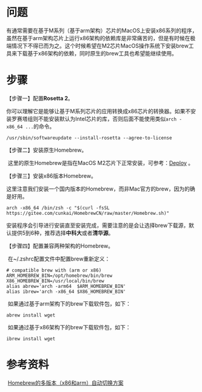 # 问题

​	有通常需要在基于M系列（基于arm架构）芯片的MacOS上安装x86系列的程序，虽然在基于arm架构芯片上运行x86架构的依赖库是非常痛苦的，但是有时候在极端情况下不得已而为之。这个时候希望在M2芯片MacOS操作系统下安装brew工具来下载基于x86架构的依赖，同时原生的brew工具也希望能继续使用。

# 步骤

【步骤一】配置**Rosetta 2**。

​	你可以理解它是能够让基于M系列芯片的应用转换成x86芯片的转换器。如果不安装罗赛塔组则不能安装默认为Intel芯片的库，否则后面不能使用类似`arch -x86_64 ...`的命令。

```shell
/usr/sbin/softwareupdate --install-rosetta --agree-to-license
```

【步骤二】安装原生Homebrew。

​	这里的原生Homebrew是指在MacOS M2芯片下正常安装，可参考：[Deploy](./01-Deploy.md) 。

【步骤三】安装x86版本Homebrew。

​	这里注意我们安装一个国内版本的Homebrew，而非Mac官方的brew，因为的确是好用。

```shell
arch -x86_64 /bin/zsh -c "$(curl -fsSL https://gitee.com/cunkai/HomebrewCN/raw/master/Homebrew.sh)"
```

​	安装程序会引导进行安装直至安装完成，需要注意的是会让选择brew下载源，默认提供5到6种，推荐选择**中科大**或者**清华源**。

【步骤四】配置兼容两种架构的Homebrew。

​	在~/.zshrc配置文件中配置brew重新定义：

```shell
# compatible brew with (arm or x86)
ARM_HOMEBREW_BIN=/opt/homebrew/bin/brew
X86_HOMEBREW_BIN=/usr/local/bin/brew
alias abrew='arch -arm64  $ARM_HOMEBREW_BIN'
alias ibrew='arch -x86_64 $X86_HOMEBREW_BIN'
```

​	如果通过基于arm架构下的brew下载软件包，如下：

```shell
abrew install wget
```

​	如果通过基于x86架构下的brew下载软件包，如下：

```shell
ibrew install wget
```

# 参考资料

​	[Homebrew的多版本（x86和arm）自动切换方案](https://blog.csdn.net/liuqqdo2008/article/details/132679898)
